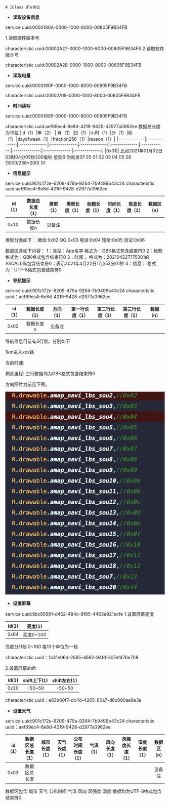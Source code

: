     # IGlass Ble协议


* **读取设备信息**

service uuid:0000180A-0000-1000-8000-00805F9B34FB

1.读取硬件版本号

characteristic uuid:00002A27-0000-1000-8000-00805F9B34FB
2.读取软件版本号

characteristic uuid:00002A28-0000-1000-8000-00805F9B34FB

* **读取电量**

service uuid:0000180F-0000-1000-8000-00805F9B34FB

characteristic uuid:00002A19-0000-1000-8000-00805F9B34FB

* **时间读写**

service uuid:00001805-0000-1000-8000-00805F9B34FB

characteristic uuid:aef69ec4-8e8d-4219-9428-d2977a0962ee
数据总长度为10位
|id（1）|年（2）	| 月（1）|日（1）|小时（1）|分（1）|秒（1）|dayofweek（1）|fraction256（1）|reason（1）|
|-------------|:-------------:|:-------------:|:-------------:|:-------------:|:-------------:|:-------------:|:-------------:|:-------------:|:-------------:|
|0x01||
比如2021年01月02日03时04分05秒200毫秒 星期6 你就发07 E5 01 02 03 04 05 06 (1000/256*200) 01

* **信息提示**

service uuid:901c172e-6209-479a-9264-7b9499b43c24
characteristic uuid:aef69ec4-8e8d-4219-9428-d2977a0962ee


|id（1）|数据总长度（1）|类型（1）|类型长度（1）|标题长度（1）|时间长度（1）|信息长度（1）|数据区（n）|
|------------- |:-------------:|:-------------:|:-------------:|:-------------:|:-------------:|:-------------:|:-------------:| 
|0x10|数据长度n|见备注|

类型分类如下：
微信:0x02  QQ:0x03  电话:0x04 短信:0x05  测试:0x06

数据区含如下内容：
1：类型：App名字
格式为：GBK格式包含结束符0
2：标题
格式为：GBK格式包含结束符0
3：时间：
格式为：20210422T175301的ASCALL码包含结束符0；表示2021年4月22日17点53分01秒
4：信息：
格式为：UTF-8格式包含结束符0

* **导航提示**

service uuid:901c172e-6209-479a-9264-7b9499b43c24
characteristic uuid：aef69ec4-8e8d-4219-9428-d2977a0962ee

|id（1）|数据长度（1）|方向（1）|第一行长度（1）|第二行长度（1）|第三行长度（1）|数据（n）|
|------------- |:-------------:|:-------------:|:-------------:|:-------------:|:-------------:|:-------------:|
|0x02|数据长度n|见备注|


导航信息目前有3行信，分别如下

1km进入xxx路 

当前时速: 

剩余里程:
三行数据均为GBK格式包含结束符0


方向图片为前见下图。


![image](https://github.com/sundaylol/BLE-README/blob/8fcd8306d64c946b79fded97acfcb6aefabe9404/1D0193BB-25D7-45EA-89A5-893304FD7535.png)

* **设置屏幕** 

 service uuid:9bc85991-d452-484c-8f85-4463e921bcfe
 1.设置屏幕亮度

|id(1)|亮度(1)|
|--------|:---------:|
|0x04|亮度0~100|
亮度分11档 0~100 每10个单位为一档

characteristic uuid：1b31e06d-2685-4682-94fd-307ef476e708

2.设置屏幕shift

|id(1)|shift上下(1)|shift左右(1)|
|--------|:---------:|:---------:
|0x30|-50~50|-50~50|
characteristic uuid：e83b60f7-dc4d-4265-80a7-d6c090ae9e3e



* **设置天气**

service uuid:901c172e-6209-479a-9264-7b9499b43c24
characteristic uuid：aef69ec4-8e8d-4219-9428-d2977a0962ee

|id（1）|数据区总长度（1）|城市长度（1）|天气长度（1）|公布时间长度（1）|气温（1）|风向长度（1）|风强度长度（1）|湿度长度（1）|数据区（n）|   
|------------- |:-------------:|:-------------:|:-------------:|:-------------:|:-------------:|:-------------:|:-------------:|:-------------:|:-------------:|
|0x03|数据区总长度||||||||见备注|

数据区包含 城市 天气 公布时间 气温 风向 风强度 湿度 数据均为UTF-8格式包含结束符0


